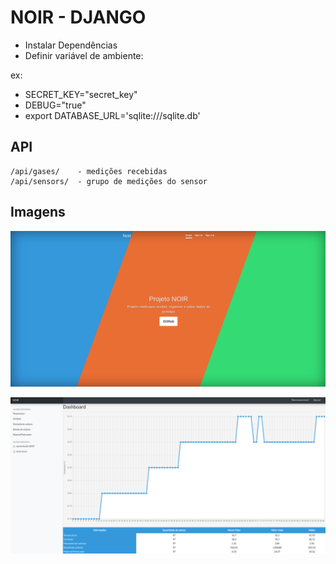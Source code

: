 # NOIR - DJANGO

- Instalar Dependências
- Definir variável de ambiente:

ex:
- SECRET_KEY="secret_key"
- DEBUG="true"
- export DATABASE_URL='sqlite:///sqlite.db'

## API

```
/api/gases/    - medições recebidas
/api/sensors/  - grupo de medições do sensor
```
## Imagens

![NOIR home](imagens/home.png)

![NOIR DashBoard](imagens/dashboard.png)

